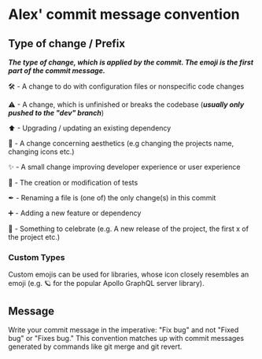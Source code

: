 # Alex' commit message convention

## Type of change / Prefix
***The type of change, which is applied by the commit. The emoji is the first part of the commit message.***

🛠 - A change to do with configuration files or nonspecific code changes

⚠ - A change, which is unfinished or breaks the codebase (***usually only pushed to the "dev" branch***)

⬆ - Upgrading / updating an existing dependency

🌸 - A change concerning aesthetics (e.g changing the projects name, changing icons etc.)

✨ - A small change improving developer experience or user experience

🧪 - The creation or modification of tests

✒ - Renaming a file is (one of) the only change(s) in this commit

➕ - Adding a new feature or dependency

🎉 - Something to celebrate (e.g. A new release of the project, the first x of the project etc.)

### Custom Types
Custom emojis can be used for libraries, whose icon closely resembles an emoji (e.g. 🪐 for the popular Apollo GraphQL server library).

## Message
Write your commit message in the imperative: "Fix bug" and not "Fixed
bug" or "Fixes bug." This convention matches up with commit messages
generated by commands like git merge and git revert.
